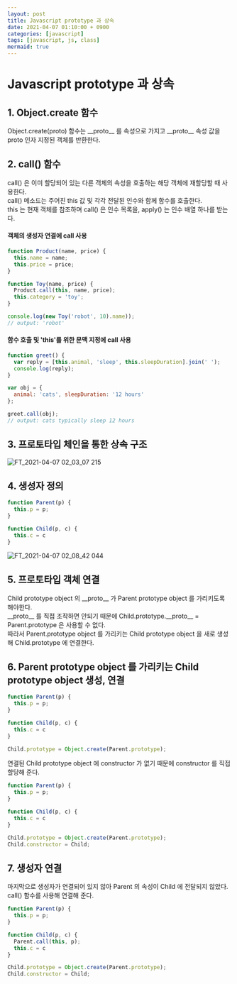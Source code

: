 ```yaml
---
layout: post
title: Javascript prototype 과 상속
date: 2021-04-07 01:10:00 + 0900
categories: [javascript]
tags: [javascript, js, class]
mermaid: true
---
```

#  Javascript prototype 과 상속

## 1. Object.create 함수
  Object.create(proto) 함수는 \_\_proto__ 를 속성으로 가지고 \_\_proto__ 속성 값을 proto 인자 지정된 객체를 반환한다.
  
## 2. call() 함수
  call() 은 이미 할당되어 있는 다른 객체의 속성을 호출하는 해당 객체에 재할당할 때 사용한다.  
  call() 메소드는 주어진 this 값 및 각각 전달된 인수와 함께 함수를 호출한다.   
  this 는 현재 객체를 참조하며 call() 은 인수 목록을, apply() 는 인수 배열 하나를 받는다.   
  
#### 객체의 생성자 연결에 call 사용
  ```javascript
  function Product(name, price) {
    this.name = name;
    this.price = price;
  }
  
  function Toy(name, price) {
    Product.call(this, name, price);
    this.category = 'toy';
  }
  
  console.log(new Toy('robot', 10).name));
  // output: 'robot'
  ```
  
#### 함수 호출 및 'this'를 위한 문맥 지정에 call 사용
  ```javascript
  function greet() {
    var reply = [this.animal, 'sleep', this.sleepDuration].join(' ');
    console.log(reply);
  }
  
  var obj = {
    animal: 'cats', sleepDuration: '12 hours'
  };
  
  greet.call(obj);
  // output: cats typically sleep 12 hours
  ```
  
## 3. 프로토타입 체인을 통한 상속 구조
![FT_2021-04-07 02_03_07 215](https://user-images.githubusercontent.com/13375810/113752739-466e3800-9748-11eb-8555-b89f45382398.png)
  
## 4. 생성자 정의
```javascript
function Parent(p) {
  this.p = p;
}

function Child(p, c) {
  this.c = c
}
```
![FT_2021-04-07 02_08_42 044](https://user-images.githubusercontent.com/13375810/113752792-5554ea80-9748-11eb-90dc-7796495ad583.png)


## 5. 프로토타입 객체 연결
  Child prototype object 의 \_\_proto__ 가 Parent prototype object 를 가리키도록 해야한다.   
  \_\_proto__ 를 직접 조작하면 안되기 때문에 Child.prototype.\_\_proto__ = Parent.prototype 은 사용할 수 없다.   
  따라서 Parent.prototype object 를 가리키는 Child prototype object 을 새로 생성해 Child.prototype 에 연결한다.
  
## 6. Parent prototype object 를 가리키는 Child prototype object 생성, 연결
  ```javascript
  function Parent(p) {
    this.p = p;
  }

  function Child(p, c) {
    this.c = c
  }
  
  Child.prototype = Object.create(Parent.prototype);
  ```
  연결된 Child prototype object 에 constructor 가 없기 때문에 constructor 를 직접 할당해 준다.
  ```javascript
  function Parent(p) {
    this.p = p;
  }

  function Child(p, c) {
    this.c = c
  }
  
  Child.prototype = Object.create(Parent.prototype);
  Child.constructor = Child;
  ```
  
## 7. 생성자 연결
마지막으로 생성자가 연결되어 있지 않아 Parent 의 속성이 Child 에 전달되지 않았다. call() 함수를 사용해 연결해 준다.
  ```javascript
  function Parent(p) {
    this.p = p;
  }

  function Child(p, c) {
    Parent.call(this, p);
    this.c = c
  }
  
  Child.prototype = Object.create(Parent.prototype);
  Child.constructor = Child;
  ```
